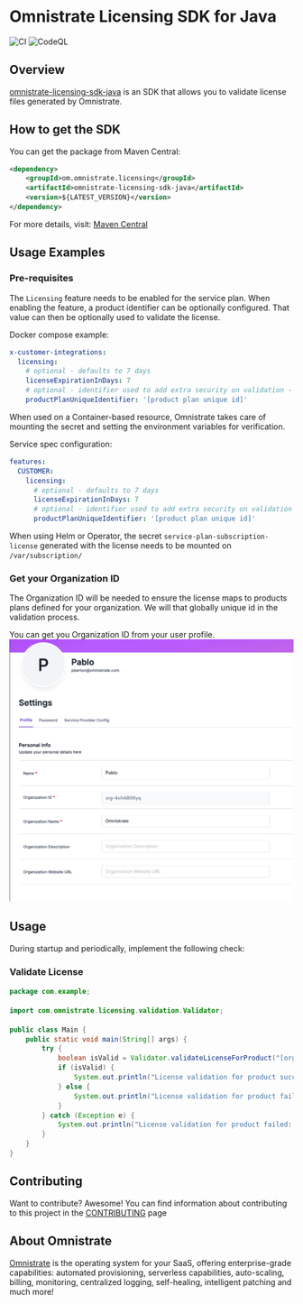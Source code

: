 # Omnistrate Licensing SDK for Java

![CI](https://github.com/omnistrate-oss/omnistrate-licensing-sdk-java/actions/workflows/build.yml/badge.svg)
![CodeQL](https://github.com/omnistrate-oss/omnistrate-licensing-sdk-java/actions/workflows/github-code-scanning/codeql/badge.svg)

## Overview

[omnistrate-licensing-sdk-java](https://github.com/omnistrate-oss/omnistrate-licensing-sdk-java) is an SDK that allows you to validate license files generated by Omnistrate.

## How to get the SDK

You can get the package from Maven Central:

```xml
<dependency>
    <groupId>om.omnistrate.licensing</groupId>
    <artifactId>omnistrate-licensing-sdk-java</artifactId>
    <version>${LATEST_VERSION}</version>
</dependency>
```

For more details, visit: [Maven Central](https://central.sonatype.com/artifact/com.omnistrate.licensing/omnistrate-licensing-sdk-java)

## Usage Examples

### Pre-requisites

The `Licensing` feature needs to be enabled for the service plan. When enabling the feature, a product identifier can be optionally configured. That value can then be optionally used to validate the license.

Docker compose example:

```yaml
x-customer-integrations:
  licensing: 
    # optional - defaults to 7 days
    licenseExpirationInDays: 7
    # optional - identifier used to add extra security on validation - defaults to product tier id
    productPlanUniqueIdentifier: '[product plan unique id]' 
```

When used on a Container-based resource, Omnistrate takes care of mounting the secret and setting the environment variables for verification.

Service spec configuration:

```yaml
features:
  CUSTOMER: 
    licensing:
      # optional - defaults to 7 days
      licenseExpirationInDays: 7 
      # optional - identifier used to add extra security on validation - defaults to product tier id
      productPlanUniqueIdentifier: '[product plan unique id]'
```

When using Helm or Operator, the secret `service-plan-subscription-license` generated with the license needs to be mounted on `/var/subscription/`

### Get your Organization ID

The Organization ID will be needed to ensure the license maps to products plans defined for your organization. We will that globally unique id in the validation process.

You can get you Organization ID from your user profile.
![Profile](./assets/profile.png)

## Usage

During startup and periodically, implement the following check:

### Validate License

```java
package com.example;

import com.omnistrate.licensing.validation.Validator;

public class Main {
    public static void main(String[] args) {
        try {
            boolean isValid = Validator.validateLicenseForProduct("[org-id]", "[product plan unique id]"); /// value should be hardcoded, based on the value configured when enabling the feature
            if (isValid) {
                System.out.println("License validation for product succeeded");
            } else {
                System.out.println("License validation for product failed");
            }
        } catch (Exception e) {
            System.out.println("License validation for product failed: " + e.getMessage());
        }
    }
}
```

## Contributing

Want to contribute? Awesome! You can find information about contributing to this
project in the [CONTRIBUTING](/CONTRIBUTING.md) page

## About Omnistrate

[Omnistrate](https://omnistrate.com/) is the operating system for your SaaS,
offering enterprise-grade capabilities: automated provisioning, serverless
capabilities, auto-scaling, billing, monitoring, centralized logging,
self-healing, intelligent patching and much more!
